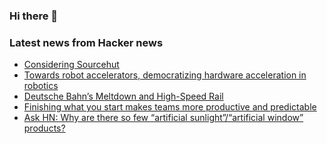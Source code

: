 ### Hi there 👋

<!--
**arashid-sh/arashid-sh** is a ✨ _special_ ✨ repository because its `README.md` (this file) appears on your GitHub profile.

Here are some ideas to get you started:

- 🔭 I’m currently working on ...
- 🌱 I’m currently learning ...
- 👯 I’m looking to collaborate on ...
- 🤔 I’m looking for help with ...
- 💬 Ask me about ...
- 📫 How to reach me: ...
- 😄 Pronouns: ...
- ⚡ Fun fact: ...
-->

### Latest news from Hacker news
<!-- BLOG-POST-LIST:START -->
- [Considering Sourcehut](https://postmarketos.org/blog/2022/07/25/considering-sourcehut/)
- [Towards robot accelerators, democratizing hardware acceleration in robotics](https://news.accelerationrobotics.com/towards-robot-accelerators-democratizing-hardware-acceleration-in-robotics/)
- [Deutsche Bahn’s Meltdown and High-Speed Rail](https://pedestrianobservations.com/2022/07/24/deutsche-bahns-meltdown-and-high-speed-rail/)
- [Finishing what you start makes teams more productive and predictable](https://lucasfcosta.com/2022/07/19/finish-what-you-start.html)
- [Ask HN: Why are there so few “artificial sunlight”/“artificial window” products?](https://news.ycombinator.com/item?id=32220349)
<!-- BLOG-POST-LIST:END -->
